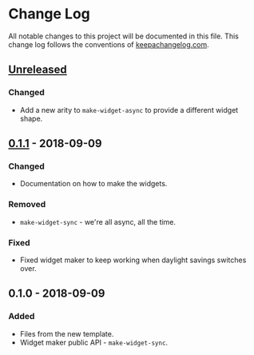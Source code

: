 # Change Log
All notable changes to this project will be documented in this file. This change log follows the conventions of [keepachangelog.com](http://keepachangelog.com/).

## [Unreleased]
### Changed
- Add a new arity to `make-widget-async` to provide a different widget shape.

## [0.1.1] - 2018-09-09
### Changed
- Documentation on how to make the widgets.

### Removed
- `make-widget-sync` - we're all async, all the time.

### Fixed
- Fixed widget maker to keep working when daylight savings switches over.

## 0.1.0 - 2018-09-09
### Added
- Files from the new template.
- Widget maker public API - `make-widget-sync`.

[Unreleased]: https://github.com/your-name/prompt/compare/0.1.1...HEAD
[0.1.1]: https://github.com/your-name/prompt/compare/0.1.0...0.1.1
